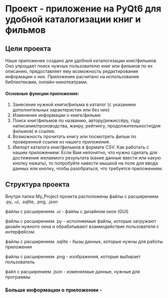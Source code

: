 # Проект - приложение на PyQt6 для удобной каталогизации книг и фильмов

## Цели проекта
Наше приложение создано для удобной каталогизации книг/фильмов.
Оно упрощает поиск нужных пользователю книг или фильмов по их описанию, предоставляет ему возможность редактирования информации о них.
Приложение расчитано на использование библиотеками, онлайн-кинотеатрами.

#### Основные функции приложения:
1. Занесение нужной книги/фильма в каталог (с указанием дополнительных характеристик или без них)
2. Изменение информации о книге/фильме
3. Поиск книг/фильмов по названию, автору/режиссёру, году написания/производства, жанру, рейтингу, продолжительности(для фильмов) и ссылке.
4. Возможность прочитать книгу или посмотреть фильм по проверенной ссылке из нашего приложения.
5. Импорт каталога книг/фильмов в формате CSV.
Как работать с нашим приложением:
Если Вам непонятно, что нужно сделать для достижения желаемого результата (какие данные ввести или какую кнопку нажать), то попробуйте навести мышкой на поле для ввода данных или кнопку, чтобы разобраться, что требуется приложением.

## Структура проекта
Внутри папки My_Project проекта расположены файлы с расширением .py, .ui, .sqlite, .png, .json

файлы с расширением .ui - файлы с дизайном окон (GUI)

файлы с расширением .py - исполняемые файлы, которые загружают дизайн нужного окна и обрабатывают взаимодействие 
пользователя с интерфейсом

файлы с расширением .sqlite - бызы данных, которые нужны для работы приложения

файлы с расширением .png - изображения, которые выбирает пользователь

файл с расширением .json - изменяемые данные, нужные для программы

### Больше информации о приложении - []()